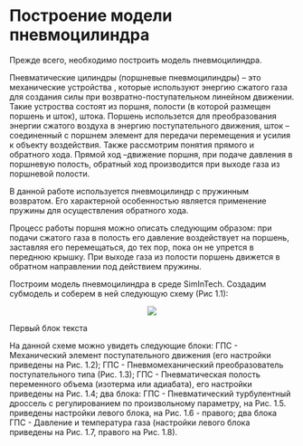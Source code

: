 # Построение модели пневмоцилиндра
Прежде всего, необходимо построить модель пневмоцилиндра.

Пневматические цилиндры (поршневые пневмоцилиндры) – это механические устройства , которые используют энергию сжатого газа для создания силы при возвратно-поступательном линейном движении.  Такие устроства состоят из поршня, полости (в которой размещен поршень и шток), штока. Поршень использется для преобразования энергии сжатого воздуха в энергию поступательного движения, шток – соединенный с поршнем элемент для передачи перемещения и усилия к объекту воздействия. Также рассмотрим понятия прямого и обратного хода. Прямой ход –движение поршня, при подаче давления в поршневую полость, обратный ход производится при выходе газа из поршневой полости.

В данной работе используется пневмоцилиндр с пружинным возвратом. Его характерной особенностью является применение пружины для осуществления обратного хода.

Процесс работы поршня можно описать следующим образом: при подачи сжатого газа в полость его давление воздействует на поршень, заставляя его перемещаться, до тех пор, пока он не упрется в переднюю крышку. При выходе газа из полости поршень движется в обратном направлении под действием пружины.

Построим модель пневмоцилиндра в среде SimInTech. Создадим субмодель и соберем в ней следующую схему (Рис 1.1):
<p align="center">

  <img src="https://user-images.githubusercontent.com/95709737/152410090-b15a0705-2240-455e-a05f-362172d31fbe.png">

</p>
<p align="center">

  <div>Первый блок текста</div>

</p>

На данной схеме можно увидеть следующие блоки: ГПС - Механический элемент поступательного движения (его настройки приведены на Рис. 1.2); ГПС - Пневмомеханический преобразователь поступательного типа (Рис. 1.3); ГПС - Пневматическая полость переменного объема (изотерма или адиабата), его настройки приведены на Рис. 1.4; два блока: ГПС - Пневматический турбулентный дроссель с регулированием по произвольному параметру, на Рис. 1.5. приведены настройки левого блока, на Рис. 1.6 - правого; два блока ГПС - Давление и температура газа (настройки левого блока приведены на Рис. 1.7, правого на Рис. 1.8).
